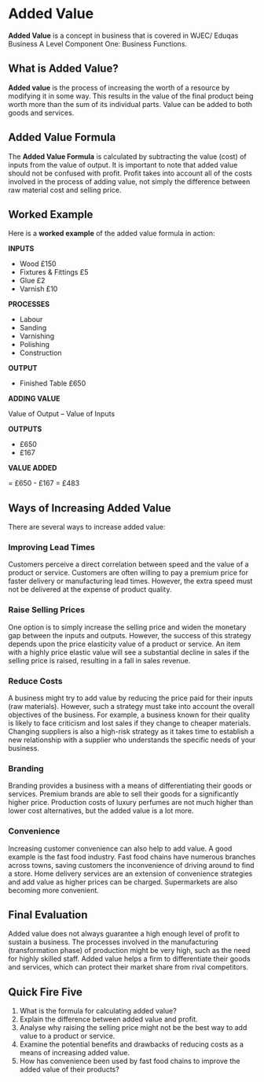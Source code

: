 # Added Value

**Added Value** is a concept in business that is covered in WJEC/ Eduqas Business A Level Component One: Business Functions.

## What is Added Value?

**Added value** is the process of increasing the worth of a resource by modifying it in some way. This results in the value of the final product being worth more than the sum of its individual parts. Value can be added to both goods and services.

## Added Value Formula

The **Added Value Formula** is calculated by subtracting the value (cost) of inputs from the value of output. It is important to note that added value should not be confused with profit. Profit takes into account all of the costs involved in the process of adding value, not simply the difference between raw material cost and selling price.

## Worked Example

Here is a **worked example** of the added value formula in action:

**INPUTS**

- Wood £150
- Fixtures & Fittings £5
- Glue £2
- Varnish £10

**PROCESSES**

- Labour
- Sanding
- Varnishing
- Polishing
- Construction

**OUTPUT**

- Finished Table £650

**ADDING VALUE**

Value of Output – Value of Inputs

**OUTPUTS**

- £650
- £167

**VALUE ADDED**

= £650 - £167 = £483

## Ways of Increasing Added Value

There are several ways to increase added value:

### Improving Lead Times

Customers perceive a direct correlation between speed and the value of a product or service. Customers are often willing to pay a premium price for faster delivery or manufacturing lead times. However, the extra speed must not be delivered at the expense of product quality.

### Raise Selling Prices

One option is to simply increase the selling price and widen the monetary gap between the inputs and outputs. However, the success of this strategy depends upon the price elasticity value of a product or service. An item with a highly price elastic value will see a substantial decline in sales if the selling price is raised, resulting in a fall in sales revenue.

### Reduce Costs

A business might try to add value by reducing the price paid for their inputs (raw materials). However, such a strategy must take into account the overall objectives of the business. For example, a business known for their quality is likely to face criticism and lost sales if they change to cheaper materials. Changing suppliers is also a high-risk strategy as it takes time to establish a new relationship with a supplier who understands the specific needs of your business.

### Branding

Branding provides a business with a means of differentiating their goods or services. Premium brands are able to sell their goods for a significantly higher price. Production costs of luxury perfumes are not much higher than lower cost alternatives, but the added value is a lot more.

### Convenience

Increasing customer convenience can also help to add value. A good example is the fast food industry. Fast food chains have numerous branches across towns, saving customers the inconvenience of driving around to find a store. Home delivery services are an extension of convenience strategies and add value as higher prices can be charged. Supermarkets are also becoming more convenient.

## Final Evaluation

Added value does not always guarantee a high enough level of profit to sustain a business. The processes involved in the manufacturing (transformation phase) of production might be very high, such as the need for highly skilled staff. Added value helps a firm to differentiate their goods and services, which can protect their market share from rival competitors.

## Quick Fire Five

1. What is the formula for calculating added value?
2. Explain the difference between added value and profit.
3. Analyse why raising the selling price might not be the best way to add value to a product or service.
4. Examine the potential benefits and drawbacks of reducing costs as a means of increasing added value.
5. How has convenience been used by fast food chains to improve the added value of their products?